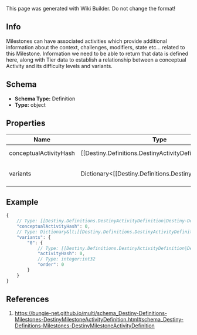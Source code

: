 <span class="wiki-builder">This page was generated with Wiki Builder. Do not change the format!</span>

## Info
Milestones can have associated activities which provide additional information about the context, challenges, modifiers, state etc... related to this Milestone. Information we need to be able to return that data is defined here, along with Tier data to establish a relationship between a conceptual Activity and its difficulty levels and variants.

## Schema
* **Schema Type:** Definition
* **Type:** object

## Properties
Name | Type | Description
---- | ---- | -----------
conceptualActivityHash | [[Destiny.Definitions.DestinyActivityDefinition|Destiny-Definitions-DestinyActivityDefinition]]:integer:uint32 | The &quot;Conceptual&quot; activity hash. Basically, we picked the lowest level activity and are treating it as the canonical definition of the activity for rendering purposes. If you care about the specific difficulty modes and variations, use the activities under &quot;Variants&quot;.
variants | Dictionary&lt;[[Destiny.Definitions.DestinyActivityDefinition|Destiny-Definitions-DestinyActivityDefinition]]:integer:uint32,[[DestinyMilestoneActivityVariantDefinition|Destiny-Definitions-Milestones-DestinyMilestoneActivityVariantDefinition]]:Definition&gt; | A milestone-referenced activity can have many variants, such as Tiers or alternative modes of play. Even if there is only a single variant, the details for these are represented within as a variant definition. It is assumed that, if this DestinyMilestoneActivityDefinition is active, then all variants should be active. If a Milestone could ever split the variants' active status conditionally, they should all have their own DestinyMilestoneActivityDefinition instead! The potential duplication will be worth it for the obviousness of processing and use.

## Example
```javascript
{
    // Type: [[Destiny.Definitions.DestinyActivityDefinition|Destiny-Definitions-DestinyActivityDefinition]]:integer:uint32
    "conceptualActivityHash": 0,
    // Type: Dictionary&lt;[[Destiny.Definitions.DestinyActivityDefinition|Destiny-Definitions-DestinyActivityDefinition]]:integer:uint32,[[DestinyMilestoneActivityVariantDefinition|Destiny-Definitions-Milestones-DestinyMilestoneActivityVariantDefinition]]:Definition&gt;
    "variants": {
        "0": {
            // Type: [[Destiny.Definitions.DestinyActivityDefinition|Destiny-Definitions-DestinyActivityDefinition]]:integer:uint32
            "activityHash": 0,
            // Type: integer:int32
            "order": 0
        }
    }
}

```

## References
1. https://bungie-net.github.io/multi/schema_Destiny-Definitions-Milestones-DestinyMilestoneActivityDefinition.html#schema_Destiny-Definitions-Milestones-DestinyMilestoneActivityDefinition
